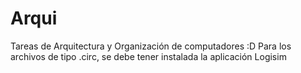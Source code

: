 # Arqui
Tareas de Arquitectura y Organización de computadores :D
Para los archivos de tipo .circ, se debe tener instalada la aplicación Logisim
